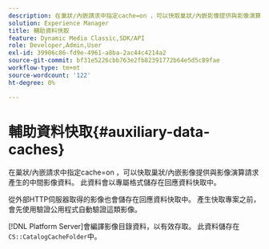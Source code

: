 ```yaml
---
description: 在巢狀/內嵌請求中指定cache=on ，可以快取巢狀/內嵌影像提供與影像演算請求產生的中間影像資料。 此資料會以專屬格式儲存在回應資料快取中。
solution: Experience Manager
title: 輔助資料快取
feature: Dynamic Media Classic,SDK/API
role: Developer,Admin,User
exl-id: 39906c86-fd9e-4961-a8ba-2ac44c4214a2
source-git-commit: bf31e5226cbb763e2fb82391772b64e5d5c89fae
workflow-type: tm+mt
source-wordcount: '122'
ht-degree: 0%

---
```


# 輔助資料快取{#auxiliary-data-caches}

在巢狀/內嵌請求中指定cache=on ，可以快取巢狀/內嵌影像提供與影像演算請求產生的中間影像資料。 此資料會以專屬格式儲存在回應資料快取中。

從外部HTTP伺服器取得的影像也會儲存在回應資料快取中。 產生快取專案之前，會先使用驗證公用程式自動驗證這類影像。

[!DNL Platform Server]會編譯影像目錄資料，以有效存取。 此資料儲存在`CS::CatalogCacheFolder`中。
